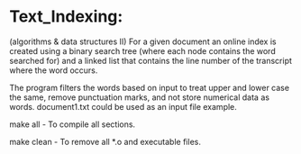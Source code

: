 # Text_Indexing:
(algorithms & data structures II)
For a given document an online index is created using a binary search tree (where each node contains the word searched for) and a linked list that contains the line number of the transcript where the word occurs.

The program filters the words based on input to treat upper and lower case the same, remove punctuation marks, and not store numerical data as words. document1.txt could be used as an input file example.

make all - To compile all sections.

make clean - To remove all *.o and executable files.
